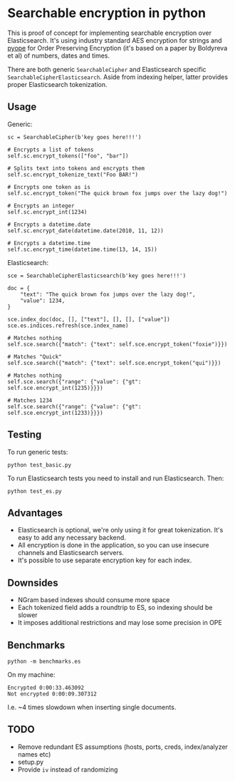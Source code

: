 # Searchable encryption in python

This is proof of concept for implementing searchable encryption over Elasticsearch.
It's using industry standard AES encryption for strings and [pyope](https://pypi.python.org/pypi/pyope) for Order
Preserving Encryption (it's based on a paper by Boldyreva et al) of numbers, dates and times.

There are both generic `SearchableCipher` and Elasticsearch specific `SearchableCipherElasticsearch`. Aside from
indexing helper, latter provides proper Elasticsearch tokenization.

## Usage

Generic:
```
sc = SearchableCipher(b'key goes here!!!')

# Encrypts a list of tokens
self.sc.encrypt_tokens(["foo", "bar"])

# Splits text into tokens and encrypts them
self.sc.encrypt_tokenize_text("Foo BAR!")

# Encrypts one token as is
self.sc.encrypt_token("The quick brown fox jumps over the lazy dog!")

# Encrypts an integer
self.sc.encrypt_int(1234)

# Encrypts a datetime.date
self.sc.encrypt_date(datetime.date(2010, 11, 12))

# Encrypts a datetime.time
self.sc.encrypt_time(datetime.time(13, 14, 15))
```

Elasticsearch:
```
sce = SearchableCipherElasticsearch(b'key goes here!!!')

doc = {
    "text": "The quick brown fox jumps over the lazy dog!",
    "value": 1234,
}

sce.index_doc(doc, [], ["text"], [], [], ["value"])
sce.es.indices.refresh(sce.index_name)

# Matches nothing
self.sce.search({"match": {"text": self.sce.encrypt_token("foxie")}})

# Matches "Quick"
self.sce.search({"match": {"text": self.sce.encrypt_token("qui")}})

# Matches nothing
self.sce.search({"range": {"value": {"gt": self.sce.encrypt_int(1235)}}})

# Matches 1234
self.sce.search({"range": {"value": {"gt": self.sce.encrypt_int(1233)}}})
```

## Testing

To run generic tests:

```
python test_basic.py
```

To run Elasticsearch tests you need to install and run Elasticsearch. Then:

```
python test_es.py
```

## Advantages

 * Elasticsearch is optional, we're only using it for great tokenization. It's easy to add any necessary backend.
 * All encryption is done in the application, so you can use insecure channels and Elasticsearch servers.
 * It's possible to use separate encryption key for each index.

## Downsides

 * NGram based indexes should consume more space
 * Each tokenized field adds a roundtrip to ES, so indexing should be slower
 * It imposes additional restrictions and may lose some precision in OPE

## Benchmarks

```
python -m benchmarks.es
```

On my machine:

```
Encrypted 0:00:33.463092
Not encrypted 0:00:09.307312
```

I.e. ~4 times slowdown when inserting single documents.

## TODO

 * Remove redundant ES assumptions (hosts, ports, creds, index/analyzer names etc)
 * setup.py
 * Provide `iv` instead of randomizing
